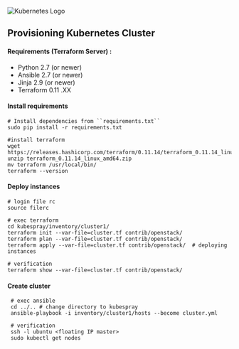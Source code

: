 ![Kubernetes Logo](https://raw.githubusercontent.com/kubernetes-sigs/kubespray/master/docs/img/kubernetes-logo.png)

## Provisioning Kubernetes Cluster

#### Requirements (Terraform Server) :
- Python 2.7 (or newer)
- Ansible 2.7 (or newer)
- Jinja 2.9 (or newer)
- Terraform 0.11 .XX

#### Install requirements
    # Install dependencies from ``requirements.txt``
    sudo pip install -r requirements.txt
    
    #install terraform
    wget https://releases.hashicorp.com/terraform/0.11.14/terraform_0.11.14_linux_amd64.zip
    unzip terraform_0.11.14_linux_amd64.zip
    mv terraform /usr/local/bin/
    terraform --version
    
#### Deploy instances
    # login file rc
    source filerc
    
    # exec terraform
    cd kubespray/inventory/cluster1/
    terraform init --var-file=cluster.tf contrib/openstack/
    terraform plan --var-file=cluster.tf contrib/openstack/
    terraform apply --var-file=cluster.tf contrib/openstack/  # deploying instances
    
    # verification
    terraform show --var-file=cluster.tf contrib/openstack/
    
#### Create cluster
     # exec ansible
     cd ../.. # change directory to kubespray
     ansible-playbook -i inventory/cluster1/hosts --become cluster.yml
     
     # verification
     ssh -l ubuntu <floating IP master>
     sudo kubectl get nodes
